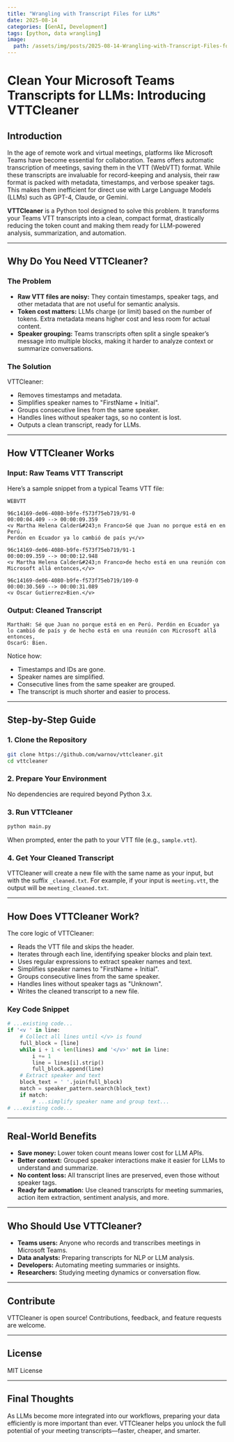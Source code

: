 ```yaml
---
title: "Wrangling with Transcript Files for LLMs"
date: 2025-08-14
categories: [GenAI, Development]
tags: [python, data wrangling]
image:
  path: /assets/img/posts/2025-08-14-Wrangling-with-Transcript-Files-for-LLMs.png
---
```

# Clean Your Microsoft Teams Transcripts for LLMs: Introducing VTTCleaner

## Introduction

In the age of remote work and virtual meetings, platforms like Microsoft Teams have become essential for collaboration. Teams offers automatic transcription of meetings, saving them in the VTT (WebVTT) format. While these transcripts are invaluable for record-keeping and analysis, their raw format is packed with metadata, timestamps, and verbose speaker tags. This makes them inefficient for direct use with Large Language Models (LLMs) such as GPT-4, Claude, or Gemini.

**VTTCleaner** is a Python tool designed to solve this problem. It transforms your Teams VTT transcripts into a clean, compact format, drastically reducing the token count and making them ready for LLM-powered analysis, summarization, and automation.

---

## Why Do You Need VTTCleaner?

### The Problem

- **Raw VTT files are noisy:** They contain timestamps, speaker tags, and other metadata that are not useful for semantic analysis.
- **Token cost matters:** LLMs charge (or limit) based on the number of tokens. Extra metadata means higher cost and less room for actual content.
- **Speaker grouping:** Teams transcripts often split a single speaker’s message into multiple blocks, making it harder to analyze context or summarize conversations.

### The Solution

VTTCleaner:
- Removes timestamps and metadata.
- Simplifies speaker names to "FirstName + Initial".
- Groups consecutive lines from the same speaker.
- Handles lines without speaker tags, so no content is lost.
- Outputs a clean transcript, ready for LLMs.

---

## How VTTCleaner Works

### Input: Raw Teams VTT Transcript

Here’s a sample snippet from a typical Teams VTT file:

```
WEBVTT

96c14169-de06-4080-b9fe-f573f75eb719/91-0
00:00:04.409 --> 00:00:09.359
<v Martha Helena Calder&#243;n Franco>Sé que Juan no porque está en en Perú.
Perdón en Ecuador ya lo cambió de país y</v>

96c14169-de06-4080-b9fe-f573f75eb719/91-1
00:00:09.359 --> 00:00:12.948
<v Martha Helena Calder&#243;n Franco>de hecho está en una reunión con
Microsoft allá entonces,</v>

96c14169-de06-4080-b9fe-f573f75eb719/109-0
00:00:30.569 --> 00:00:31.089
<v Oscar Gutierrez>Bien.</v>
```

### Output: Cleaned Transcript

```
MarthaH: Sé que Juan no porque está en en Perú. Perdón en Ecuador ya lo cambió de país y de hecho está en una reunión con Microsoft allá entonces,
OscarG: Bien.
```

Notice how:
- Timestamps and IDs are gone.
- Speaker names are simplified.
- Consecutive lines from the same speaker are grouped.
- The transcript is much shorter and easier to process.

---

## Step-by-Step Guide

### 1. Clone the Repository

```sh
git clone https://github.com/warnov/vttcleaner.git
cd vttcleaner
```

### 2. Prepare Your Environment

No dependencies are required beyond Python 3.x.

### 3. Run VTTCleaner

```sh
python main.py
```

When prompted, enter the path to your VTT file (e.g., `sample.vtt`).

### 4. Get Your Cleaned Transcript

VTTCleaner will create a new file with the same name as your input, but with the suffix `_cleaned.txt`. For example, if your input is `meeting.vtt`, the output will be `meeting_cleaned.txt`.

---

## How Does VTTCleaner Work?

The core logic of VTTCleaner:

- Reads the VTT file and skips the header.
- Iterates through each line, identifying speaker blocks and plain text.
- Uses regular expressions to extract speaker names and text.
- Simplifies speaker names to "FirstName + Initial".
- Groups consecutive lines from the same speaker.
- Handles lines without speaker tags as "Unknown".
- Writes the cleaned transcript to a new file.

### Key Code Snippet

```python
# ...existing code...
if '<v ' in line:
    # Collect all lines until </v> is found
    full_block = [line]
    while i + 1 < len(lines) and '</v>' not in line:
        i += 1
        line = lines[i].strip()
        full_block.append(line)
    # Extract speaker and text
    block_text = ' '.join(full_block)
    match = speaker_pattern.search(block_text)
    if match:
        # ...simplify speaker name and group text...
# ...existing code...
```

---

## Real-World Benefits

- **Save money:** Lower token count means lower cost for LLM APIs.
- **Better context:** Grouped speaker interactions make it easier for LLMs to understand and summarize.
- **No content loss:** All transcript lines are preserved, even those without speaker tags.
- **Ready for automation:** Use cleaned transcripts for meeting summaries, action item extraction, sentiment analysis, and more.

---

## Who Should Use VTTCleaner?

- **Teams users:** Anyone who records and transcribes meetings in Microsoft Teams.
- **Data analysts:** Preparing transcripts for NLP or LLM analysis.
- **Developers:** Automating meeting summaries or insights.
- **Researchers:** Studying meeting dynamics or conversation flow.

---

## Contribute

VTTCleaner is open source! Contributions, feedback, and feature requests are welcome.

---

## License

MIT License

---

## Final Thoughts

As LLMs become more integrated into our workflows, preparing your data efficiently is more important than ever. VTTCleaner helps you unlock the full potential of your meeting transcripts—faster, cheaper, and smarter.